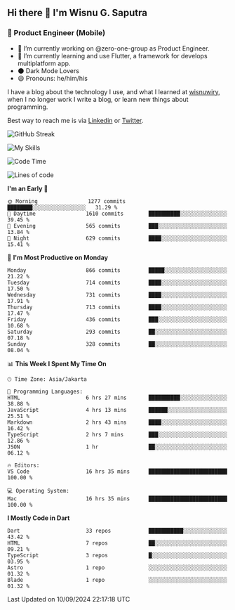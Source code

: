 ## Hi there 👋 I'm Wisnu G. Saputra

### :mobile_phone_off: Product Engineer (Mobile)

- 🔭 I’m currently working on @zero-one-group as Product Engineer.
- 🌱 I’m currently learning and use Flutter, a framework for develops multiplatform app.
- 🌑 Dark Mode Lovers
- 😄 Pronouns: he/him/his

I have a blog about the technology I use, and what I learned at [wisnuwiry](https://wisnuwiry.space/), when I no longer work I write a blog, or learn new things about programming.

Best way to reach me is via [Linkedin](https://www.linkedin.com/in/wisnu-saputra/) or [Twitter](https://twitter.com/wisnuwiry).

![GitHub Streak](https://streak-stats.demolab.com?user=wisnuwiry&theme=dark&hide_border=true)

![My Skills](https://skillicons.dev/icons?i=dart,flutter,kotlin,swift,go,js,css,neovim,git,linux&perline=5)

<!--START_SECTION:waka-->
![Code Time](http://img.shields.io/badge/Code%20Time-1%2C562%20hrs%201%20min-blue)

![Lines of code](https://img.shields.io/badge/From%20Hello%20World%20I%27ve%20Written-5.8%20million%20lines%20of%20code-blue)

**I'm an Early 🐤** 

```text
🌞 Morning                1277 commits        ████████░░░░░░░░░░░░░░░░░   31.29 % 
🌆 Daytime                1610 commits        ██████████░░░░░░░░░░░░░░░   39.45 % 
🌃 Evening                565 commits         ███░░░░░░░░░░░░░░░░░░░░░░   13.84 % 
🌙 Night                  629 commits         ████░░░░░░░░░░░░░░░░░░░░░   15.41 % 
```
📅 **I'm Most Productive on Monday** 

```text
Monday                   866 commits         █████░░░░░░░░░░░░░░░░░░░░   21.22 % 
Tuesday                  714 commits         ████░░░░░░░░░░░░░░░░░░░░░   17.50 % 
Wednesday                731 commits         ████░░░░░░░░░░░░░░░░░░░░░   17.91 % 
Thursday                 713 commits         ████░░░░░░░░░░░░░░░░░░░░░   17.47 % 
Friday                   436 commits         ███░░░░░░░░░░░░░░░░░░░░░░   10.68 % 
Saturday                 293 commits         ██░░░░░░░░░░░░░░░░░░░░░░░   07.18 % 
Sunday                   328 commits         ██░░░░░░░░░░░░░░░░░░░░░░░   08.04 % 
```


📊 **This Week I Spent My Time On** 

```text
🕑︎ Time Zone: Asia/Jakarta

💬 Programming Languages: 
HTML                     6 hrs 27 mins       ██████████░░░░░░░░░░░░░░░   38.88 % 
JavaScript               4 hrs 13 mins       ██████░░░░░░░░░░░░░░░░░░░   25.51 % 
Markdown                 2 hrs 43 mins       ████░░░░░░░░░░░░░░░░░░░░░   16.42 % 
TypeScript               2 hrs 7 mins        ███░░░░░░░░░░░░░░░░░░░░░░   12.86 % 
JSON                     1 hr                ██░░░░░░░░░░░░░░░░░░░░░░░   06.12 % 

🔥 Editors: 
VS Code                  16 hrs 35 mins      █████████████████████████   100.00 % 

💻 Operating System: 
Mac                      16 hrs 35 mins      █████████████████████████   100.00 % 
```

**I Mostly Code in Dart** 

```text
Dart                     33 repos            ███████████░░░░░░░░░░░░░░   43.42 % 
HTML                     7 repos             ██░░░░░░░░░░░░░░░░░░░░░░░   09.21 % 
TypeScript               3 repos             █░░░░░░░░░░░░░░░░░░░░░░░░   03.95 % 
Astro                    1 repo              ░░░░░░░░░░░░░░░░░░░░░░░░░   01.32 % 
Blade                    1 repo              ░░░░░░░░░░░░░░░░░░░░░░░░░   01.32 % 
```




 Last Updated on 10/09/2024 22:17:18 UTC
<!--END_SECTION:waka-->

